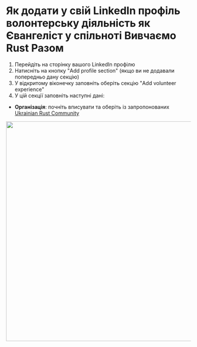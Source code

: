 # Як додати у свій LinkedIn профіль волонтерську діяльність як Євангеліст у спільноті Вивчаємо Rust Разом

1. Перейдіть на сторінку вашого LinkedIn профілю
2. Натисніть на кнопку "Add profile section"  (якщо ви не додавали попередньо дану секцію)
3. У відкритому віконечку заповніть оберіть секцію "Add volunteer experience"
4. У цій секції заповніть наступні дані:
- __Організація__: почніть вписувати та оберіть із запропонованих [Ukrainian Rust Community](https://www.linkedin.com/company/ukrainian-rust-community/?viewAsMember=true)


 <p align="center">
 <img src="/asset/img/instruction_linkedin_organization/1_add_button.png"  width="600" align="center" />
 </p>
